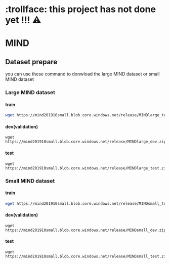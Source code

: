 # :trollface: this project has not done yet !!! :warning:

# MIND

## Dataset prepare

you can use these command to donwload the large MIND dataset or small MIND dataset

### Large MIND dataset

#### train

```bash
wget https://mind201910small.blob.core.windows.net/release/MINDlarge_train.zip
```

#### dev(validation)

```bash=
wget https://mind201910small.blob.core.windows.net/release/MINDlarge_dev.zip
```

#### test

```bash=
wget https://mind201910small.blob.core.windows.net/release/MINDlarge_test.zip
```

### Small MIND dataset

#### train

```bash
wget https://mind201910small.blob.core.windows.net/release/MINDsmall_train.zip
```

#### dev(validation)

```bash=
wget https://mind201910small.blob.core.windows.net/release/MINDsmall_dev.zip
```

#### test

```bash=
wget https://mind201910small.blob.core.windows.net/release/MINDsmall_test.zip
```
